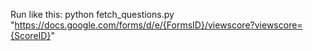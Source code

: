 Run like this:
python fetch_questions.py "https://docs.google.com/forms/d/e/{FormsID}/viewscore?viewscore={ScoreID}"
